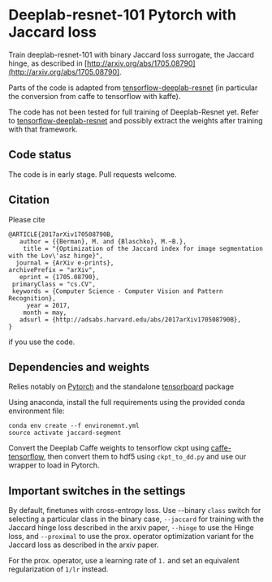 # Deeplab-resnet-101 Pytorch with Jaccard loss

Train deeplab-resnet-101 with binary Jaccard loss surrogate, the Jaccard hinge, as described in [http://arxiv.org/abs/1705.08790](http://arxiv.org/abs/1705.08790].

Parts of the code is adapted from [tensorflow-deeplab-resnet](https://github.com/DrSleep/) (in particular the conversion from caffe to tensorflow with kaffe).

The code has not been tested for full training of Deeplab-Resnet yet. Refer to [tensorflow-deeplab-resnet](https://github.com/DrSleep/tensorflow-deeplab-resnet) and possibly extract the weights after training with that framework.

## Code status
The code is in early stage. Pull requests welcome.

## Citation
Please cite
```
@ARTICLE{2017arXiv170508790B,
   author = {{Berman}, M. and {Blaschko}, M.~B.},
    title = "{Optimization of the Jaccard index for image segmentation with the Lov\'asz hinge}",
  journal = {ArXiv e-prints},
archivePrefix = "arXiv",
   eprint = {1705.08790},
 primaryClass = "cs.CV",
 keywords = {Computer Science - Computer Vision and Pattern Recognition},
     year = 2017,
    month = may,
   adsurl = {http://adsabs.harvard.edu/abs/2017arXiv170508790B},
}
```
if you use the code.

## Dependencies and weights
Relies notably on [Pytorch](http://pytorch.org/) and the standalone [tensorboard](https://github.com/dmlc/tensorboard/tree/master/python) package

Using anaconda, install the full requirements using the provided conda environment file:
```
conda env create --f environemnt.yml
source activate jaccard-segment
```

Convert the Deeplab Caffe weights to tensorflow ckpt using [caffe-tensorflow](https://github.com/ethereon/caffe-tensorflow), then convert them to hdf5 using `ckpt_to_dd.py` and use our wrapper to load in Pytorch.

## Important switches in the settings
By default, finetunes with cross-entropy loss. Use --binary `class` switch for selecting a particular class in the binary case, `--jaccard` for training with the Jaccard hinge loss described in the arxiv paper, `--hinge` to use the Hinge loss, and `--proximal` to use the prox. operator optimization variant for the Jaccard loss as described in the arxiv paper.

For the prox. operator, use a learning rate of `1.` and set an equivalent regularization of `1/lr` instead.
